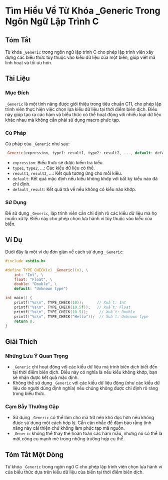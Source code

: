 <!--
Meta Description: # Tìm Hiểu Về Từ Khóa _Generic Trong Ngôn Ngữ Lập Trình C ## Tóm Tắt Từ khóa `_Generic` trong ngôn ngữ lập trình C cho phép lập trình viên xây dựng cá...
Meta Keywords: kiểu, _generic, liệu, không, các
-->

# Tìm Hiểu Về Từ Khóa _Generic Trong Ngôn Ngữ Lập Trình C

## Tóm Tắt
Từ khóa `_Generic` trong ngôn ngữ lập trình C cho phép lập trình viên xây dựng các biểu thức tùy thuộc vào kiểu dữ liệu của một biến, giúp viết mã linh hoạt và tối ưu hơn.

## Tài Liệu
### Mục Đích
`_Generic` là một tính năng được giới thiệu trong tiêu chuẩn C11, cho phép lập trình viên thực hiện việc chọn lựa kiểu dữ liệu tại thời điểm biên dịch. Điều này giúp tạo ra các hàm và biểu thức có thể hoạt động với nhiều loại dữ liệu khác nhau mà không cần phải sử dụng macro phức tạp.

### Cú Pháp
Cú pháp của `_Generic` như sau:
```c
_Generic(expression, type1: result1, type2: result2, ..., default: default_result)
```
- `expression`: Biểu thức sẽ được kiểm tra kiểu.
- `type1`, `type2`, ...: Các kiểu dữ liệu có thể.
- `result1`, `result2`, ...: Kết quả tương ứng cho mỗi kiểu.
- `default`: Kết quả mặc định nếu kiểu không khớp với bất kỳ kiểu nào đã chỉ định.
- `default_result`: Kết quả trả về nếu không có kiểu nào khớp.

### Sử Dụng
Để sử dụng `_Generic`, lập trình viên cần chỉ định rõ các kiểu dữ liệu mà họ muốn xử lý. Điều này cho phép chọn lựa hành vi tùy thuộc vào kiểu của biến.

## Ví Dụ
Dưới đây là một ví dụ đơn giản về cách sử dụng `_Generic`:
```c
#include <stdio.h>

#define TYPE_CHECK(x) _Generic((x), \
    int: "Int", \
    float: "Float", \
    double: "Double", \
    default: "Unknown type")

int main() {
    printf("%s\n", TYPE_CHECK(10));      // Xuất: Int
    printf("%s\n", TYPE_CHECK(10.5f));   // Xuất: Float
    printf("%s\n", TYPE_CHECK(10.5));     // Xuất: Double
    printf("%s\n", TYPE_CHECK("Hello"));  // Xuất: Unknown type
    return 0;
}
```

## Giải Thích
### Những Lưu Ý Quan Trọng
- `_Generic` chỉ hoạt động với các kiểu dữ liệu mà trình biên dịch biết đến tại thời điểm biên dịch. Điều này có nghĩa là nếu kiểu không khớp, bạn sẽ nhận được kết quả mặc định.
- Không thể sử dụng `_Generic` với các kiểu dữ liệu động (như các kiểu dữ liệu do người dùng định nghĩa) nếu chúng không được chỉ định rõ ràng trong biểu thức.

### Cạm Bẫy Thường Gặp
- Sử dụng `_Generic` có thể làm cho mã trở nên khó đọc hơn nếu không được sử dụng một cách hợp lý. Cần cân nhắc để đảm bảo rằng tính năng này cải thiện chứ không làm phức tạp mã nguồn.
- `_Generic` không thể thay thế hoàn toàn các hàm mẫu, nhưng nó có thể là một công cụ mạnh mẽ trong những trường hợp cụ thể.

## Tóm Tắt Một Dòng
Từ khóa `_Generic` trong ngôn ngữ C cho phép lập trình viên chọn lựa hành vi của biểu thức dựa trên kiểu dữ liệu của biến tại thời điểm biên dịch.